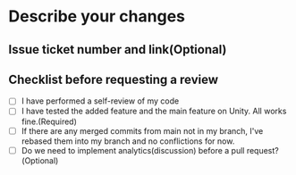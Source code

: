 # Describe your changes

## Issue ticket number and link(Optional)

## Checklist before requesting a review
- [ ] I have performed a self-review of my code
- [ ] I have tested the added feature and the main feature on Unity. All works fine.(Required)
- [ ] If there are any merged commits from main not in my branch, I've rebased them into my branch and no conflictions for now.
- [ ] Do we need to implement analytics(discussion) before a pull request?(Optional)
